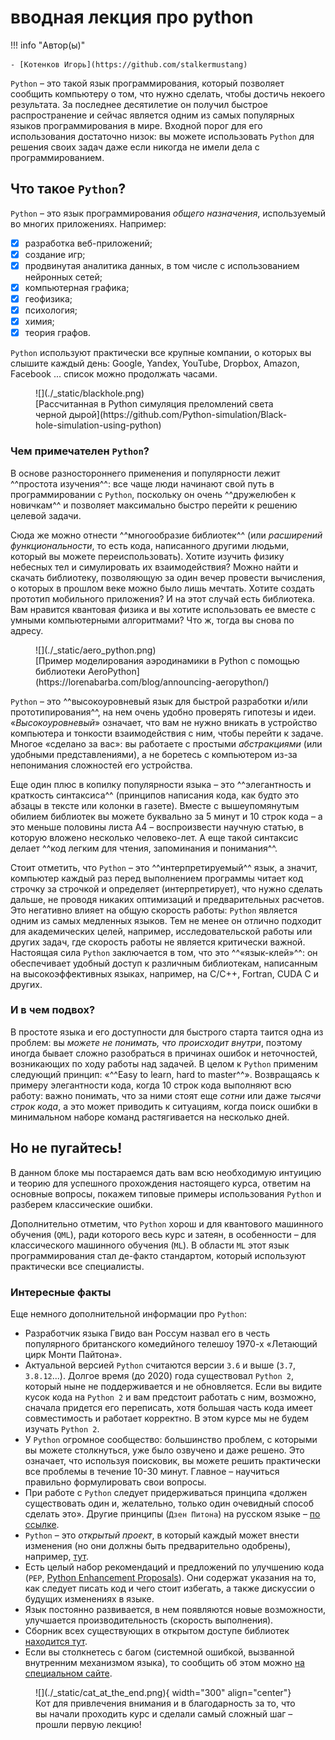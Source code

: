# вводная лекция про python

!!! info "Автор(ы)"

    - [Котенков Игорь](https://github.com/stalkermustang)

`Python` – это такой язык программирования, который позволяет сообщить компьютеру о том, что нужно сделать, чтобы достичь некоего результата. За последнее десятилетие он получил быстрое распространение и сейчас является одним из самых популярных языков программирования в мире. Входной порог для его использования достаточно низок: вы можете использовать `Python` для решения своих задач даже если никогда не имели дела с программированием.

## Что такое `Python`?

`Python` – это язык программирования _общего назначения_, используемый во многих приложениях. Например:

- [x] разработка веб-приложений;
- [x] создание игр;
- [x] продвинутая аналитика данных, в том числе с использованием нейронных сетей;
- [x] компьютерная графика;
- [x] геофизика;
- [x] психология;
- [x] химия;
- [x] теория графов.

`Python` используют практически все крупные компании, о которых вы слышите каждый день: Google, Yandex, YouTube, Dropbox, Amazon, Facebook ... список можно продолжать часами.

<figure markdown>
  ![](./_static/blackhole.png)
  <figcaption>
  [Рассчитанная в Python симуляция преломлений света черной дырой](https://github.com/Python-simulation/Black-hole-simulation-using-python)
  </figcaption>
</figure>

### Чем примечателен `Python`?

В основе разностороннего применения и популярности лежит ^^простота изучения^^: все чаще люди начинают свой путь в программировании с `Python`, поскольку он очень ^^дружелюбен к новичкам^^ и позволяет максимально быстро перейти к решению целевой задачи.

Сюда же можно отнести ^^многообразие библиотек^^ (или _расширений функциональности_, то есть кода, написанного другими людьми, который вы можете переиспользовать). Хотите изучить физику небесных тел и симулировать их взаимодействия? Можно найти и скачать библиотеку, позволяющую за один вечер провести вычисления, о которых в прошлом веке можно было лишь мечтать. Хотите создать прототип мобильного приложения? И на этот случай есть библиотека. Вам нравится квантовая физика и вы хотите использовать ее вместе с умными компьютерными алгоритмами? Что ж, тогда вы снова по адресу.

<figure markdown>
  ![](./_static/aero_python.png)
  <figcaption>
  [Пример моделирования аэродинамики в Python с помощью библиотеки AeroPython](https://lorenabarba.com/blog/announcing-aeropython/)
  </figcaption>
</figure>

`Python` – это ^^высокоуровневый язык для быстрой разработки и/или прототипирования^^, на нем очень удобно проверять гипотезы и идеи. «_Высокоуровневый_» означает, что вам не нужно вникать в устройство компьютера и тонкости взаимодействия с ним, чтобы перейти к задаче. Многое «сделано за вас»: вы работаете с простыми _абстракциями_ (или удобными представлениями), а не боретесь с компьютером из-за непонимания сложностей его устройства.

Еще один плюс в копилку популярности языка – это ^^элегантность и краткость синтаксиса^^ (принципов написания кода, как будто это абзацы в тексте или колонки в газете). Вместе с вышеупомянутым обилием библиотек вы можете буквально за 5 минут и 10 строк кода – а это меньше половины листа А4 – воспроизвести научную статью, в которую вложено несколько человеко-лет. А еще такой синтаксис делает ^^код легким для чтения, запоминания и понимания^^.

Стоит отметить, что `Python` – это ^^интерпретируемый^^ язык, а значит, компьютер каждый раз перед выполнением программы читает код строчку за строчкой и определяет (интерпретирует), что нужно сделать дальше, не проводя никаких оптимизаций и предварительных расчетов. Это негативно влияет на общую скорость работы: `Python` является одним из самых медленных языков. Тем не менее он отлично подходит для академических целей, например, исследовательской работы или других задач, где скорость работы не является критически важной. Настоящая сила `Python` заключается в том, что это ^^«язык-клей»^^: он обеспечивает удобный доступ к различным библиотекам, написанным на высокоэффективных языках, например, на C/C++, Fortran, CUDA C и других.

### И в чем подвох?

В простоте языка и его доступности для быстрого старта таится одна из проблем: вы _можете не понимать, что происходит внутри_, поэтому иногда бывает сложно разобраться в причинах ошибок и неточностей, возникающих по ходу работы над задачей. В целом к `Python` применим следующий принцип: «^^Easy to learn, hard to master^^». Возвращаясь к примеру элегантности кода, когда 10 строк кода выполняют всю работу: важно понимать, что за ними стоят еще _сотни_ или даже _тысячи строк кода_, а это может приводить к ситуациям, когда поиск ошибки в минимальном наборе команд растягивается на несколько дней.

## Но не пугайтесь!

В данном блоке мы постараемся дать вам всю необходимую интуицию и теорию для успешного прохождения настоящего курса, ответим на основные вопросы, покажем типовые примеры использования `Python` и разберем классические ошибки.

Дополнительно отметим, что `Python` хорош и для квантового машинного обучения (`QML`), ради которого весь курс и затеян, в особенности – для классического машинного обучения (`ML`). В области `ML` этот язык программирования стал де-факто стандартом, который используют практически все специалисты.

### Интересные факты

Еще немного дополнительной информации про `Python`:

- Разработчик языка Гвидо ван Россум назвал его в честь популярного британского комедийного телешоу 1970-х «Летающий цирк Монти Пайтона».
- Актуальной версией `Python` считаются версии `3.6` и выше (`3.7`, `3.8.12`...). Долгое время (до 2020) года существовал `Python 2`, который ныне не поддерживается и не обновляется. Если вы видите кусок кода на `Python 2` и вам предстоит работать с ним, возможно, сначала придется его переписать, хотя большая часть кода имеет совместимость и работает корректно. В этом курсе мы не будем изучать `Python 2`.
- У `Python` огромное сообщество: большинство проблем, с которыми вы можете столкнуться, уже было озвучено и даже решено. Это означает, что используя поисковик, вы можете решить практически все проблемы в течение 10-30 минут. Главное – научиться правильно формулировать свои вопросы.
- При работе с `Python` следует придерживаться принципа «должен существовать один и, желательно, только один очевидный способ сделать это». Другие принципы (`Дзен Питона`) на русском языке – [по ссылке](https://tyapk.ru/blog/post/the-zen-of-python).
- `Python` – это _открытый проект_, в который каждый может внести изменения (но они должны быть предварительно одобрены), например, [тут](https://mail.python.org/archives/list/python-ideas@python.org/).
- Есть целый набор рекомендаций и предложений по улучшению кода (`PEP`, [Python Enhancement Proposals](https://www.python.org/dev/peps/)). Они содержат указания на то, как следует писать код и чего стоит избегать, а также дискуссии о будущих изменениях в языке.
- Язык постоянно развивается, в нем появляются новые возможности, улучшается производительность (скорость выполнения).
- Сборник всех существующих в открытом доступе библиотек [находится тут](https://pypi.org/).
- Если вы столкнетесь с багом (системной ошибкой, вызванной внутренним механизмом языка), то сообщить об этом можно [на специальном сайте](https://bugs.python.org/).

<figure markdown>
  ![](./_static/cat_at_the_end.png){ width="300" align="center"}
  <figcaption>
  Кот для привлечения внимания и в благодарность за то, что вы начали проходить курс и сделали самый сложный шаг – прошли первую лекцию!
  </figcaption>
</figure>
